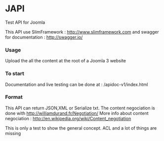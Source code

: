 JAPI
====

Test API for Joomla 

This API use SlimFramework : http://www.slimframework.com
and swagger for documentation : http://swagger.io/

### Usage
Upload the all the content at the root of a Joomla 3 website

### To start
Documentation and live testing can be done at : /apidoc-v1/index.html

### Format
This API can return JSON,XML or Serialize txt. 
The content negociation is done with http://williamdurand.fr/Negotiation/
More info about content negociation : http://en.wikipedia.org/wiki/Content_negotiation


This is only a test to show the general concept. ACL and a lot of things are missing
